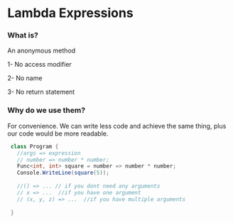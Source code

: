 # Lambda Expressions

### What is?
An anonymous method
  
  1- No access modifier
  
  2- No name
  
  3- No return statement
  
  
 ### Why do we use them?
 For convenience. We can write less code and achieve the same thing, plus our code would be more readable.
 ```c#
  class Program {
    //args => expression
    // number => number * number;
    Func<int, int> square = number => number * number;
    Console.WriteLine(square(5));
    
    //() => ... // if you dont need any arguments
    // x => ...  //if you have one argument
    // (x, y, z) => ...  //if you have multiple arguments
    
  }
 ```
